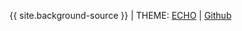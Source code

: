 {{ site.background-source }}
| THEME: [ECHO](https://github.com/zichenstudio/ECHO)
| [Github](https://github.com/zichenstudio)
